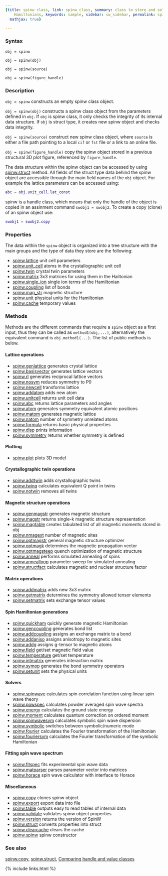 ```yaml
---
{title: spinw class, link: spinw class, summary: class to store and solve magnetic
    Hamiltonians, keywords: sample, sidebar: sw_sidebar, permalink: spinw, folder: spinw,
  mathjax: true}

---
```

 
### Syntax
 
`obj = spinw`
 
`obj = spinw(obj)`
 
`obj = spinw(source)`
 
`obj = spinw(figure_handle)`
 
### Description
 
`obj = spinw` constructs an empty spinw class object.
 
`obj = spinw(obj)` constructs a spinw class object from the
parameters defined in `obj`. If `obj` is spinw class, it only checks
the integrity of its internal data structure. If `obj` is struct
type, it creates new spinw object and checks data integrity.
 
`obj = spinw(source)` construct new spinw class object, where
`source` is either a file path pointing to a local `cif` or `fst`
file or a link to an online file.
 
`obj = spinw(figure_handle)` copy the spinw object stored in a
previous structural 3D plot figure, referenced by `figure_handle`.
 
 
The data structure within the spinw object can be accessed by using
[spinw.struct](spinw_struct) method. All fields of the struct type data behind the
spinw object are accessible through the main field names of the `obj`
object. For example the lattice parameters can be accessed using:
 
```matlab
abc = obj.unit_cell.lat_const
```
 
spinw is a handle class, which means that only the handle of the
object is copied in an assinment command `swobj1 = swobj2`. To create
a copy (clone) of an spinw object use:
 
```matlab
swobj1 = swobj2.copy
```
 
### Properties
 
The data within the `spinw` object is organized into a tree structure
with the main groups and the type of data they store are the
following:
 
* [spinw.lattice](spinw_lattice) unit cell parameters
* [spinw.unit_cell](spinw_unit_cell) atoms in the crystallographic unit cell
* [spinw.twin](spinw_twin) crystal twin parameters
* [spinw.matrix](spinw_matrix) 3x3 matrices for using them in the Hailtonian
* [spinw.single_ion](spinw_single_ion) single ion terms of the Hamiltonian
* [spinw.coupling](spinw_coupling) list of bonds
* [spinw.mag_str](spinw_mag_str) magnetic structure
* [spinw.unit](spinw_unit) physical units for the Hamiltonian
* [spinw.cache](spinw_cache) temporary values
 
### Methods
 
Methods are the different commands that require a `spinw` object as a
first input, thus they can be called as `method1(obj,...)`,
alternatively the equivalent command is `obj.method1(...)`. The list
of public methods is below.
 
#### Lattice operations
 
* [spinw.genlattice](spinw_genlattice) generates crystal lattice
* [spinw.basisvector](spinw_basisvector) generates lattice vectors
* [spinw.rl](spinw_rl) generates reciprocal lattice vectors
* [spinw.nosym](spinw_nosym) reduces symmetry to P0
* [spinw.newcell](spinw_newcell) transforms lattice
* [spinw.addatom](spinw_addatom) adds new atom
* [spinw.unitcell](spinw_unitcell) returns unit cell data
* [spinw.abc](spinw_abc) returns lattice parameters and angles
* [spinw.atom](spinw_atom) generates symmetry equivalent atomic positions
* [spinw.matom](spinw_matom) generates magnetic lattice
* [spinw.natom](spinw_natom) number of symmetry unrelated atoms
* [spinw.formula](spinw_formula) returns basic physical properties
* [spinw.disp](spinw_disp) prints information
* [spinw.symmetry](spinw_symmetry) returns whether symmetry is defined
    
#### Plotting
 
* [spinw.plot](spinw_plot) plots 3D model
 
#### Crystallographic twin operations
 
* [spinw.addtwin](spinw_addtwin) adds crystallographic twins
* [spinw.twinq](spinw_twinq) calculates equivalent Q point in twins
* [spinw.notwin](spinw_notwin) removes all twins
 
#### Magnetic structure operations
 
* [spinw.genmagstr](spinw_genmagstr) generates magnetic structure
* [spinw.magstr](spinw_magstr) returns single-k magnetic structure representation
* [spinw.magtable](spinw_magtable) creates tabulated list of all magnetic moments stored in obj
* [spinw.nmagext](spinw_nmagext) number of magnetic sites
* [spinw.optmagstr](spinw_optmagstr) general magnetic structure optimizer
* [spinw.optmagk](spinw_optmagk) determines the magnetic propagation vector
* [spinw.optmagsteep](spinw_optmagsteep) quench optimization of magnetic structure
* [spinw.anneal](spinw_anneal) performs simulated annealing of spins
* [spinw.annealloop](spinw_annealloop) parameter sweep for simulated annealing
* [spinw.structfact](spinw_structfact) calculates magnetic and nuclear structure factor
    
#### Matrix operations
 
* [spinw.addmatrix](spinw_addmatrix) adds new 3x3 matrix
* [spinw.getmatrix](spinw_getmatrix) determines the symmetry allowed tensor elements
* [spinw.setmatrix](spinw_setmatrix) sets exchange tensor values
    
#### Spin Hamiltonian generations
 
* [spinw.quickham](spinw_quickham) quickly generate magnetic Hamiltonian
* [spinw.gencoupling](spinw_gencoupling) generates bond list
* [spinw.addcoupling](spinw_addcoupling) assigns an exchange matrix to a bond
* [spinw.addaniso](spinw_addaniso) assigns anisotropy to magnetic sites
* [spinw.addg](spinw_addg) assigns g-tensor to magnetic atoms
* [spinw.field](spinw_field) get/set magnetic field value
* [spinw.temperature](spinw_temperature) get/set temperature
* [spinw.intmatrix](spinw_intmatrix) generates interaction matrix
* [spinw.symop](spinw_symop) generates the bond symmetry operators
* [spinw.setunit](spinw_setunit) sets the physical units
    
#### Solvers
 
* [spinw.spinwave](spinw_spinwave) calculates spin correlation function using linear spin wave theory
* [spinw.powspec](spinw_powspec) calculates powder averaged spin wave spectra
* [spinw.energy](spinw_energy) calculates the ground state energy
* [spinw.moment](spinw_moment) calculates quantum correction on ordered moment
* [spinw.spinwavesym](spinw_spinwavesym) calculates symbolic spin wave dispersion
* [spinw.symbolic](spinw_symbolic) switches between symbolic/numeric mode
* [spinw.fourier](spinw_fourier) calculates the Fourier transformation of the Hamiltonian
* [spinw.fouriersym](spinw_fouriersym) calculates the Fourier transformation of the symbolic Hamiltonian
 
#### Fitting spin wave spectrum
 
* [spinw.fitspec](spinw_fitspec) fits experimental spin wave data
* [spinw.matparser](spinw_matparser) parses parameter vector into matrices
* [spinw.horace](spinw_horace) spin wave calculator with interface to Horace
    
#### Miscellaneous
 
* [spinw.copy](spinw_copy) clones spinw object
* [spinw.export](spinw_export) export data into file
* [spinw.table](spinw_table) outputs easy to read tables of internal data
* [spinw.validate](spinw_validate) validates spinw object properties
* [spinw.version](spinw_version) returns the version of SpinW
* [spinw.struct](spinw_struct) converts properties into struct
* [spinw.clearcache](spinw_clearcache) clears the cache
* [spinw.spinw](spinw_spinw) spinw constructor
 
### See also
 
[spinw.copy](spinw_copy), [spinw.struct](spinw_struct), [Comparing handle and value classes](https://www.mathworks.com/help/matlab/matlab_oop/comparing-handle-and-value-classes.html)
 

{% include links.html %}
